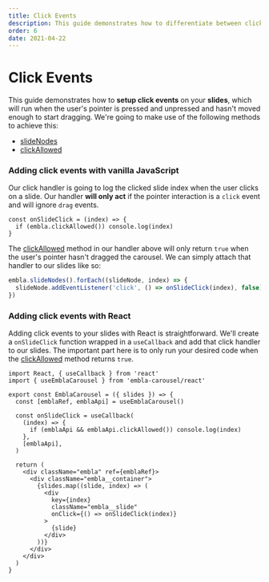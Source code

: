 ```yaml
---
title: Click Events
description: This guide demonstrates how to differentiate between click and drag events using the Embla Carousel API.
order: 6
date: 2021-04-22
---
```


# Click Events

This guide demonstrates how to **setup click events** on your **slides**, which will run when the user's pointer is pressed and unpressed and hasn't moved enough to start dragging. We're going to make use of the following methods to achieve this:

- [slideNodes](/api/methods/#slidenodes)
- [clickAllowed](/api/methods/#clickallowed)

### Adding click events with vanilla JavaScript

Our click handler is going to log the clicked slide index when the user clicks on a slide. Our handler **will only act** if the pointer interaction is a `click` event and will ignore `drag` events.

```js{2}
const onSlideClick = (index) => {
  if (embla.clickAllowed()) console.log(index)
}
```

The [clickAllowed](/api/methods/#clickallowed) method in our handler above will only return `true` when the user's pointer hasn't dragged the carousel. We can simply attach that handler to our slides like so:

```js
embla.slideNodes().forEach((slideNode, index) => {
  slideNode.addEventListener('click', () => onSlideClick(index), false)
})
```

### Adding click events with React

Adding click events to your slides with React is straightforward. We'll create a `onSlideClick` function wrapped in a `useCallback` and add that click handler to our slides. The important part here is to only run your desired code when the [clickAllowed](/api/methods/#clickallowed) method returns `true`.

```jsx{9, 21}
import React, { useCallback } from 'react'
import { useEmblaCarousel } from 'embla-carousel/react'

export const EmblaCarousel = ({ slides }) => {
  const [emblaRef, emblaApi] = useEmblaCarousel()

  const onSlideClick = useCallback(
    (index) => {
      if (emblaApi && emblaApi.clickAllowed()) console.log(index)
    },
    [emblaApi],
  )

  return (
    <div className="embla" ref={emblaRef}>
      <div className="embla__container">
        {slides.map((slide, index) => (
          <div
            key={index}
            className="embla__slide"
            onClick={() => onSlideClick(index)}
          >
            {slide}
          </div>
        ))}
      </div>
    </div>
  )
}
```
